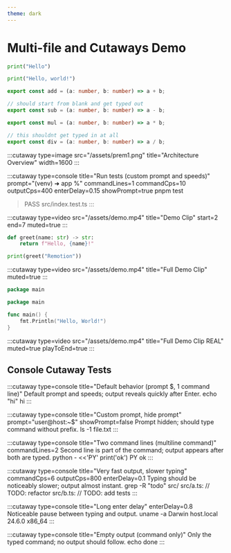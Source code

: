 ```yaml
---
theme: dark
---
```


# Multi-file and Cutaways Demo

```python {title="app.py"}
print("Hello")
```

```python {title="app.py"}
print("Hello, world!")
```

```ts {title="src/index.ts"}
export const add = (a: number, b: number) => a + b;
```

```ts {title="src/index.ts" start_from_blank=true}
// should start from blank and get typed out
export const sub = (a: number, b: number) => a - b;
```

```ts {title="src/index.ts" highlight=false type_fillin=false}
export const mul = (a: number, b: number) => a * b;

// this shouldnt get typed in at all
export const div = (a: number, b: number) => a / b;
```

:::cutaway type=image src="/assets/prem1.png" title="Architecture Overview" width=1600
:::

:::cutaway type=console title="Run tests (custom prompt and speeds)" prompt="(venv) ➜ app %" commandLines=1 commandCps=10 outputCps=400 enterDelay=0.15 showPrompt=true
pnpm test
> PASS src/index.test.ts
:::

:::cutaway type=video src="/assets/demo.mp4" title="Demo Clip" start=2 end=7 muted=true
:::

```python {title="app.py"}
def greet(name: str) -> str:
    return f"Hello, {name}!"

print(greet("Remotion"))
```

:::cutaway type=video src="/assets/demo.mp4" title="Full Demo Clip" muted=true
:::

```go {title="src/index.go"}
package main
```

```go {title="src/index.go"}
package main

func main() {
    fmt.Println("Hello, World!")
}
```

:::cutaway type=video src="/assets/demo.mp4" title="Full Demo Clip REAL" muted=true playToEnd=true
:::



## Console Cutaway Tests

:::cutaway type=console title="Default behavior (prompt $, 1 command line)"
Default prompt and speeds; output reveals quickly after Enter.
echo "hi"
hi
:::

:::cutaway type=console title="Custom prompt, hide prompt" prompt="user@host:~$" showPrompt=false
Prompt hidden; should type command without prefix.
ls -1
file.txt
:::

:::cutaway type=console title="Two command lines (multiline command)" commandLines=2
Second line is part of the command; output appears after both are typed.
python - <<'PY'
print('ok')
PY
ok
:::

:::cutaway type=console title="Very fast output, slower typing" commandCps=6 outputCps=800 enterDelay=0.1
Typing should be noticeably slower; output almost instant.
grep -R "todo" src/
src/a.ts: // TODO: refactor
src/b.ts: // TODO: add tests
:::

:::cutaway type=console title="Long enter delay" enterDelay=0.8
Noticeable pause between typing and output.
uname -a
Darwin host.local 24.6.0 x86_64
:::

:::cutaway type=console title="Empty output (command only)"
Only the typed command; no output should follow.
echo done
:::



